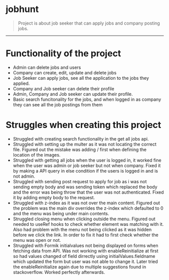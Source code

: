 # jobhunt

> Project is about job seeker that can apply jobs and company posting jobs. 
<hr>

# Functionality of the project

* Admin can delete jobs and users
* Company can create, edit, update and delete jobs
* Job Seeker can apply jobs, see all the application to the jobs they applied.
* Company and Job seeker can delete their profile
* Admin, Company and Job seeker can update their profile.
* Basic search funcitonality for the jobs, and when logged in as company they can see all the job postings from them

# Struggles when creating this project

* Struggled with creating search functionality in the get all jobs api.
* Struggled with setting up the multer as it was not locating the correct file. Figured out the mistake was adding / first when defining the location of the images.
* Struggled with getting all jobs when the user is logged in, it worked fine when the user was admin or job seeker but not when company. Fixed it by making a API query in else condition if the users is logged in and is not admin.
* Struggled with sending post request to apply for job as i was not sending empty body and was sending token which replaced the body and the error was being throw that the user was not authenticated. Fixed it by adding empty body to the request.
* Struggled with z-index as it was not over the main content. Figured out the problem was the main div overrides the z-index which defaulted to 0 and the menu was being under main contents.
* Struggled closing menu when clicking outside the menu. Figured out needed to useRef hooks to check whether element was matching with it. Also had problem with the menu not being clicked as it was hidden before we click the link. In order to fix it had to first check whether the menu was open or not.
* Struggled with Formik initialvalues not being displayed on forms when fetching data from API. Was not working with enableReinitialize at first so had values changed of field dirrectly using initialValues.fieldname which updated the form but user was not able to change it. Later tried the enableReinitialize again due to multiple suggestions found in stackoverflow. Worked perfectly afterwards.
